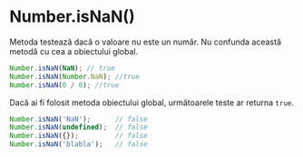 # Number.isNaN()

Metoda testează dacă o valoare nu este un număr. Nu confunda această metodă cu cea a obiectului global.

```javascript
Number.isNaN(NaN); // true
Number.isNaN(Number.NaN); //true
Number.isNaN(0 / 0); //true
```

Dacă ai fi folosit metoda obiectului global, următoarele teste ar returna `true`.

```javascript
Number.isNaN('NaN');      // false
Number.isNaN(undefined);  // false
Number.isNaN({});         // false
Number.isNaN('blabla');   // false
```
